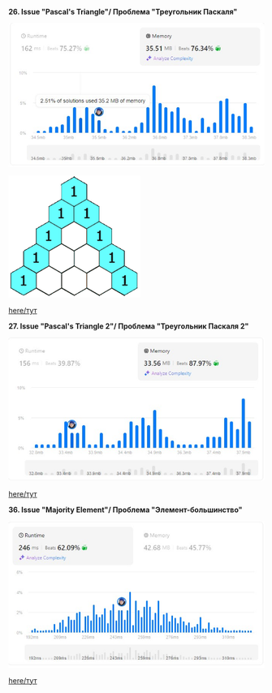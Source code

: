 **26. Issue "Pascal's Triangle"/ Проблема "Треугольник Паскаля"**

![Result/Результат](https://github.com/IvanShalimov/AlgorithmIssuesIS/blob/main/algorithm/solution%2026/solution26.jpg)

![Result/Результат](https://github.com/IvanShalimov/AlgorithmIssuesIS/blob/main/algorithm/solution%2026/pascaltriangle.gif)

[here/тут](https://github.com/IvanShalimov/AlgorithmIssuesIS/blob/main/algorithm/solution%2026/solution26.kt)

**27. Issue "Pascal's Triangle 2"/ Проблема "Треугольник Паскаля 2"**

![Result/Результат](https://github.com/IvanShalimov/AlgorithmIssuesIS/blob/main/algorithm/solution%2027/solution27.jpg)

[here/тут](https://github.com/IvanShalimov/AlgorithmIssuesIS/blob/main/algorithm/solution%2027/solution27.kt)

**36. Issue "Majority Element"/ Проблема "Элемент-большинство"**

![Result/Результат](https://github.com/IvanShalimov/AlgorithmIssuesIS/blob/main/algorithm/solution%2036/solution36.jpg)

[here/тут](https://github.com/IvanShalimov/AlgorithmIssuesIS/blob/main/algorithm/solution%2036/solution36.kt)
